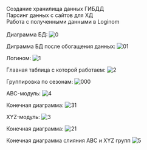 Создание хранилища данных ГИБДД  
Парсинг данных с сайтов для ХД  
Работа с полученными данными в Loginom <br /> <br />
Диаграмма БД:
![0](https://user-images.githubusercontent.com/86796337/124172896-0dc5cc80-dab3-11eb-9e2e-d55010233354.jpg) <br /> 

Диграмма БД после обогащения данных:
![01](https://user-images.githubusercontent.com/86796337/124172902-0ef6f980-dab3-11eb-99a8-467d53881f98.jpg)  <br />

Логином:
![1](https://user-images.githubusercontent.com/86796337/124172907-10282680-dab3-11eb-8346-2940d6f89832.png)  <br />

Главная таблица с которой работаем:
![2](https://user-images.githubusercontent.com/86796337/124172913-10c0bd00-dab3-11eb-8b15-e23d0e6f82c8.png)  <br />

Группировка по сезонам:
![000](https://user-images.githubusercontent.com/86796337/124174018-8416fe80-dab4-11eb-932a-666d08339f54.png) <br />


ABC-модуль:
![4](https://user-images.githubusercontent.com/86796337/124172922-13231700-dab3-11eb-8854-84b21e6c215d.png)  <br />

Конечная диаграмма:
![31](https://user-images.githubusercontent.com/86796337/124173439-b2480e80-dab3-11eb-850c-707952562eaa.png)  <br />


XYZ-модуль:
![3](https://user-images.githubusercontent.com/86796337/124172918-11f1ea00-dab3-11eb-9aed-8d04de33e24f.png)  <br />

Конечная диаграмма:
![21](https://user-images.githubusercontent.com/86796337/124173419-aceac400-dab3-11eb-9c32-d3871d1b4d64.png)  <br />

Конечная диаграмма слияния ABC и XYZ групп
![5](https://user-images.githubusercontent.com/86796337/124173400-a8261000-dab3-11eb-9de0-77e2c1fd5f10.png)  <br />


